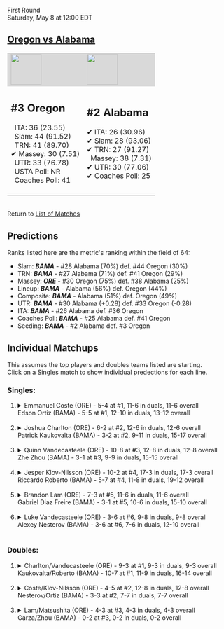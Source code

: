 First Round  
Saturday, May 8 at 12:00 EDT
## [Oregon vs Alabama](https://www.ncaa.com/game/5833400) 

<table><tr style="background-color: #d9d9d9 !important"><td><img src="https://www.ncaa.com/sites/default/files/images/logos/schools/o/oregon.70.png" width="70" height="70" /></td><td><img src="https://www.ncaa.com/sites/default/files/images/logos/schools/a/alabama.70.png" width="70" height="70" /></td></tr><tr>
<td>  

<h2>#3 Oregon</h2>  
&nbsp; ITA: 36 (23.55)<br>  
&nbsp; Slam: 44 (91.52)<br>  
&nbsp; TRN: 41 (89.70)<br>  
&#10004; Massey: 30 (7.51)<br>  
&nbsp; UTR: 33 (76.78)<br>  
&nbsp; USTA Poll: NR<br>  
&nbsp; Coaches Poll: 41<br>  
<br>  

</td>
<td>  

<h2>#2 Alabama</h2>  
&#10004; ITA: 26 (30.96)<br>  
&#10004; Slam: 28 (93.06)<br>  
&#10004; TRN: 27 (91.27)<br>  
&nbsp; Massey: 38 (7.31)<br>  
&#10004; UTR: 30 (77.06)<br>  
&#10004; Coaches Poll: 25<br>  
<br>  

</td>
</tr></table>  


<br>Return to [List of Matches](../index.md)  

## Predictions  

Ranks listed here are the metric's ranking within the field of 64:  
- Slam: ***BAMA*** - #28 Alabama (70%) def. #44 Oregon (30%)  
- TRN: ***BAMA*** - #27 Alabama (71%) def. #41 Oregon (29%)  
- Massey: ***ORE*** - #30 Oregon (75%) def. #38 Alabama (25%)  
- Lineup: ***BAMA*** - Alabama (56%) def. Oregon (44%)  
- Composite: ***BAMA*** - Alabama (51%) def. Oregon (49%)  
- UTR: ***BAMA*** - #30 Alabama (+0.28) def. #33 Oregon (-0.28)  
- ITA: ***BAMA*** - #26 Alabama def. #36 Oregon  
- Coaches Poll: ***BAMA*** - #25 Alabama def. #41 Oregon  
- Seeding: ***BAMA*** - #2 Alabama def. #3 Oregon  

## Individual Matchups  
This assumes the top players and doubles teams listed are starting.  
Click on a Singles match to show individual predections for each line.  

### Singles:  

<ol>
<li><details>
<summary markdown="span">Emmanuel Coste (ORE) - 5-4 at #1, 11-6 in duals, 11-6 overall<br>Edson Ortiz (BAMA) - 5-5 at #1, 12-10 in duals, 13-12 overall</summary>
<h4>Predictions</h4><ul>
<li>Slam: <b><i>ORE</i></b> - Coste (73%) def. Ortiz (27%)</li>  
<li>TRN: <b><i>ORE</i></b> - Coste (76%) def. Ortiz (24%)</li>  
<li>Massey: <b><i>ORE</i></b> - Coste (75%) def. Ortiz (25%)</li>  
<li>UTR: <b><i>ORE</i></b> - Coste (76%) def. Ortiz (24%)</li>  
<li>Composite: <b><i>ORE</i></b> - Coste (74%) def. Ortiz (26%)</li>  
<li>ITA: <b><i>BAMA</i></b> - Ortiz (18.41) def. Coste (3.31)</li>  
</ul>
</details>&nbsp;</li>
<li><details>
<summary markdown="span">Joshua Charlton (ORE) - 6-2 at #2, 12-6 in duals, 12-6 overall<br>Patrick Kaukovalta (BAMA) - 3-2 at #2, 9-11 in duals, 15-17 overall</summary>
<h4>Predictions</h4><ul>
<li>Slam: <b><i>ORE</i></b> - Charlton (68%) def. Kaukovalta (32%)</li>  
<li>TRN: <b><i>ORE</i></b> - Charlton (68%) def. Kaukovalta (32%)</li>  
<li>Massey: <b><i>ORE</i></b> - Charlton (75%) def. Kaukovalta (25%)</li>  
<li>UTR: <b><i>ORE</i></b> - Charlton (76%) def. Kaukovalta (24%)</li>  
<li>Composite: <b><i>ORE</i></b> - Charlton (71%) def. Kaukovalta (29%)</li>  
<li>ITA: <b><i>BAMA</i></b> - Kaukovalta (11.09) def. Charlton (2.88)</li>  
</ul>
</details>&nbsp;</li>
<li><details>
<summary markdown="span">Quinn Vandecasteele (ORE) - 10-8 at #3, 12-8 in duals, 12-8 overall<br>Zhe Zhou (BAMA) - 3-1 at #3, 9-9 in duals, 15-15 overall</summary>
<h4>Predictions</h4><ul>
<li>Slam: <b><i>BAMA</i></b> - Zhou (72%) def. Vandecasteele (28%)</li>  
<li>TRN: <b><i>BAMA</i></b> - Zhou (76%) def. Vandecasteele (24%)</li>  
<li>Massey: <b><i>BAMA</i></b> - Zhou (75%) def. Vandecasteele (25%)</li>  
<li>UTR: <b><i>BAMA</i></b> - Zhou (63%) def. Vandecasteele (37%)</li>  
<li>Composite: <b><i>BAMA</i></b> - Zhou (71%) def. Vandecasteele (29%)</li>  
<li>ITA: <b><i>BAMA</i></b> - Zhou (13.61) def. Vandecasteele (1.67)</li>  
</ul>
</details>&nbsp;</li>
<li><details>
<summary markdown="span">Jesper Klov-Nilsson (ORE) - 10-2 at #4, 17-3 in duals, 17-3 overall<br>Riccardo Roberto (BAMA) - 5-7 at #4, 11-8 in duals, 19-12 overall</summary>
<h4>Predictions</h4><ul>
<li>Slam: <b><i>BAMA</i></b> - Roberto (50%) def. Klov-Nilsson (50%)</li>  
<li>TRN: <b><i>BAMA</i></b> - Roberto (50%) def. Klov-Nilsson (50%)</li>  
<li>Massey: <b><i>ORE</i></b> - Klov-Nilsson (75%) def. Roberto (25%)</li>  
<li>UTR: <b><i>BAMA</i></b> - Roberto (53%) def. Klov-Nilsson (47%)</li>  
<li>Composite: <b><i>ORE</i></b> - Klov-Nilsson (57%) def. Roberto (43%)</li>  
<li>ITA: <b><i>BAMA</i></b> - Roberto (2.71) def. Klov-Nilsson (2.61)</li>  
</ul>
</details>&nbsp;</li>
<li><details>
<summary markdown="span">Brandon Lam (ORE) - 7-3 at #5, 11-6 in duals, 11-6 overall<br>Gabriel Diaz Freire (BAMA) - 3-1 at #5, 10-6 in duals, 15-10 overall</summary>
<h4>Predictions</h4><ul>
<li>Slam: <b><i>BAMA</i></b> - Freire (68%) def. Lam (32%)</li>  
<li>TRN: <b><i>BAMA</i></b> - Freire (72%) def. Lam (28%)</li>  
<li>Massey: <b><i>BAMA</i></b> - Freire (75%) def. Lam (25%)</li>  
<li>UTR: <b><i>BAMA</i></b> - Freire (68%) def. Lam (32%)</li>  
<li>Composite: <b><i>BAMA</i></b> - Freire (70%) def. Lam (30%)</li>  
<li>ITA: <b><i>ORE</i></b> - Lam (1.91) def. Freire (1.56)</li>  
</ul>
</details>&nbsp;</li>
<li><details>
<summary markdown="span">Luke Vandecasteele (ORE) - 3-6 at #6, 9-8 in duals, 9-8 overall<br>Alexey Nesterov (BAMA) - 3-6 at #6, 7-6 in duals, 12-10 overall</summary>
<h4>Predictions</h4><ul>
<li>Slam: <b><i>BAMA</i></b> - Nesterov (69%) def. Vandecasteele (31%)</li>  
<li>TRN: <b><i>BAMA</i></b> - Nesterov (74%) def. Vandecasteele (26%)</li>  
<li>Massey: <b><i>BAMA</i></b> - Nesterov (75%) def. Vandecasteele (25%)</li>  
<li>UTR: <b><i>BAMA</i></b> - Nesterov (80%) def. Vandecasteele (20%)</li>  
<li>Composite: <b><i>BAMA</i></b> - Nesterov (74%) def. Vandecasteele (26%)</li>  
<li>ITA: <b><i>BAMA</i></b> - Nesterov (1.92) def. Vandecasteele (1.57)</li>  
</ul>
</details>&nbsp;</li>
</ol>

### Doubles:  

<ol>
<li><details>
<summary markdown="span">Charlton/Vandecasteele (ORE) - 9-3 at #1, 9-3 in duals, 9-3 overall<br>Kaukovalta/Roberto (BAMA) - 10-7 at #1, 11-9 in duals, 16-14 overall</summary>
<br>Sorry, we don't have any metrics for this match
</details>&nbsp;</li>
<li><details>
<summary markdown="span">Coste/Klov-Nilsson (ORE) - 4-5 at #2, 12-8 in duals, 12-8 overall<br>Nesterov/Ortiz (BAMA) - 3-3 at #2, 7-7 in duals, 7-7 overall</summary>
<br>Sorry, we don't have any metrics for this match
</details>&nbsp;</li>
<li><details>
<summary markdown="span">Lam/Matsushita (ORE) - 4-3 at #3, 4-3 in duals, 4-3 overall<br>Garza/Zhou (BAMA) - 0-2 at #3, 0-2 in duals, 0-2 overall</summary>
<br>Sorry, we don't have any metrics for this match
</details>&nbsp;</li>
</ol>